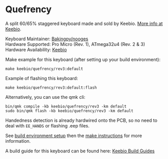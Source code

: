 Quefrency
=========

A split 60/65% staggered keyboard made and sold by Keebio. [More info at Keebio](https://keeb.io).

Keyboard Maintainer: [Bakingpy/nooges](https://github.com/nooges)  
Hardware Supported: Pro Micro (Rev. 1), ATmega32u4 (Rev. 2 & 3)  
Hardware Availability: [Keebio](https://keeb.io/)  


Make example for this keyboard (after setting up your build environment):

    make keebio/quefrency/rev3:default

Example of flashing this keyboard:

    make keebio/quefrency/rev3:default:flash

Alternatively, you can use the qmk cli:

    bin/qmk compile -kb keebio/quefrency/rev3 -km default
    sudo bin/qmk flash -kb keebio/quefrency/rev3 -km default

Handedness detection is already hardwired onto the PCB, so no need to deal with `EE_HANDS` or flashing .eep files.

See [build environment setup](https://docs.qmk.fm/#/getting_started_build_tools) then the [make instructions](https://docs.qmk.fm/#/getting_started_make_guide) for more information.

A build guide for this keyboard can be found here: [Keebio Build Guides](https://docs.keeb.io)
